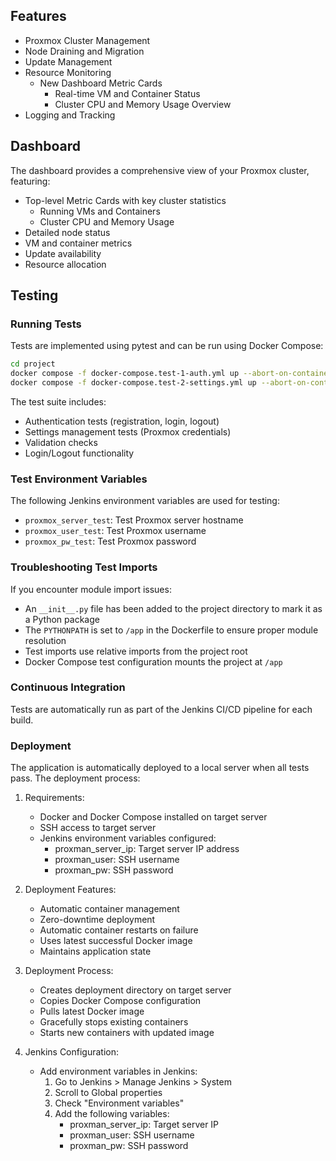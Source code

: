 ## Features

- Proxmox Cluster Management
- Node Draining and Migration
- Update Management
- Resource Monitoring
  - New Dashboard Metric Cards
    - Real-time VM and Container Status
    - Cluster CPU and Memory Usage Overview
- Logging and Tracking

## Dashboard

The dashboard provides a comprehensive view of your Proxmox cluster, featuring:

- Top-level Metric Cards with key cluster statistics
  - Running VMs and Containers
  - Cluster CPU and Memory Usage
- Detailed node status
- VM and container metrics
- Update availability
- Resource allocation

## Testing

### Running Tests

Tests are implemented using pytest and can be run using Docker Compose:

```bash
cd project
docker compose -f docker-compose.test-1-auth.yml up --abort-on-container-exit
docker compose -f docker-compose.test-2-settings.yml up --abort-on-container-exit
```

The test suite includes:
- Authentication tests (registration, login, logout)
- Settings management tests (Proxmox credentials)
- Validation checks
- Login/Logout functionality

### Test Environment Variables

The following Jenkins environment variables are used for testing:
- `proxmox_server_test`: Test Proxmox server hostname
- `proxmox_user_test`: Test Proxmox username
- `proxmox_pw_test`: Test Proxmox password

### Troubleshooting Test Imports

If you encounter module import issues:
- An `__init__.py` file has been added to the project directory to mark it as a Python package
- The `PYTHONPATH` is set to `/app` in the Dockerfile to ensure proper module resolution
- Test imports use relative imports from the project root
- Docker Compose test configuration mounts the project at `/app`

### Continuous Integration

Tests are automatically run as part of the Jenkins CI/CD pipeline for each build.

### Deployment

The application is automatically deployed to a local server when all tests pass. The deployment process:

1. Requirements:
   - Docker and Docker Compose installed on target server
   - SSH access to target server
   - Jenkins environment variables configured:
     - proxman_server_ip: Target server IP address
     - proxman_user: SSH username
     - proxman_pw: SSH password

2. Deployment Features:
   - Automatic container management
   - Zero-downtime deployment
   - Automatic container restarts on failure
   - Uses latest successful Docker image
   - Maintains application state

3. Deployment Process:
   - Creates deployment directory on target server
   - Copies Docker Compose configuration
   - Pulls latest Docker image
   - Gracefully stops existing containers
   - Starts new containers with updated image

4. Jenkins Configuration:
   - Add environment variables in Jenkins:
     1. Go to Jenkins > Manage Jenkins > System
     2. Scroll to Global properties
     3. Check "Environment variables"
     4. Add the following variables:
        - proxman_server_ip: Target server IP
        - proxman_user: SSH username
        - proxman_pw: SSH password

